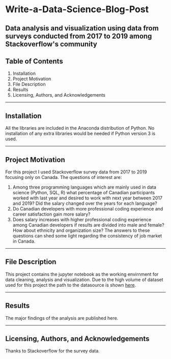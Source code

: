 # Write-a-Data-Science-Blog-Post
Data analysis and visualization using data from surveys conducted from 2017 to 2019 among Stackoverflow's community
---
## Table of Contents
1. Installation
2. Project Motivation
3. File Description
4. Results
5. Licensing, Authors, and Acknowledgements

---
## Installation
All the libraries are included in the Anaconda distribution of Python. No installation of any extra libraries would be needed if Python version 3 is used. 

---
## Project Motivation
For this project I used Stackoverflow survey data from 2017 to 2019 focusing only on Canada. The questions of interest are:

1. Among three programming languages which are mainly used in data science (Python, SQL, R) what percentage of Canadian participants worked with last year and desired to work with next year between 2017 and 2019? Did the salary changed over the years for each language?
2. Do Canadian developers with more professional coding experience and career satisfaction gain more salary?
3. Does salary increases with higher professional coding experience among Canadian developers if results are divided into male and female? How about ethnicity and organization size?
The answers to these questions can shed some light regarding the consistency of job market in Canada.

---
## File Description
This project contains the jupyter notebook as the working envirnment for data cleaning, analysis and visualization. Due to the high volume of dataset used for this project the path to the datasource is shown [here](https://insights.stackoverflow.com/survey).

---
## Results
The major findings of the analysis are published here.

---
## Licensing, Authors, and Acknowledgements
Thanks to Stackoverflow for the survey data.
